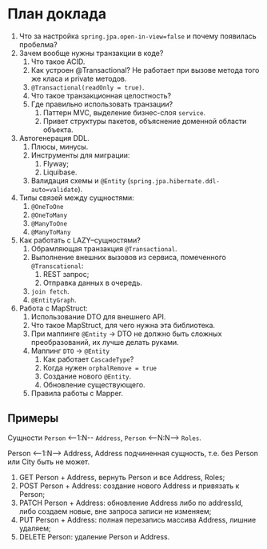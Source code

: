 # План доклада

1. Что за настройка `spring.jpa.open-in-view=false` и почему появилась пробелма?
2. Зачем вообще нужны транзакции в коде?
    1. Что такое ACID.
    2. Как устроен @Transactional? Не работает при вызове метода того же класа и private методов.
    3. `@Transactional(readOnly = true)`.
    4. Что такое транзакционная целостность?
    5. Где правильно использовать транзации?
        1. Паттерн MVC, выделение бизнес-слоя `service`.
        2. Привет структуры пакетов, объяснение доменной области объекта.
3. Автогенерация DDL.
    1. Плюсы, минусы.
    2. Инструменты для миграции:
        1. Flyway;
        2. Liquibase.
    3. Валидация схемы и `@Entity` (`spring.jpa.hibernate.ddl-auto=validate`).
4. Типы связей между сущностями:
    1. `@OneToOne`
    2. `@OneToMany`
    3. `@ManyToOne`
    4. `@ManyToMany`
5. Как работать с LAZY–сущностями?
    1. Обрамляющая транзакция `@Transactional`.
    2. Выполнение внешних вызовов из сервиса, помеченного `@Transcational`:
        1. REST запрос;
        2. Отправка данных в очередь.
    3. `join fetch`.
    4. `@EntityGraph`.
6. Работа с MapStruct:
    1. Использование DTO для внешнего API.
    2. Что такое MapStruct, для чего нужна эта библиотека.
    3. При маппинге `@Entity` -> DTO не должно быть сложных преобразований, их лучше делать руками.
    4. Маппинг `DTO` -> `@Entity`
        1. Как работает `CascadeType`?
        2. Когда нужен `orphalRemove = true`
        3. Создание нового `@Entity`.
        4. Обновление существующего.
    5. Правила работы с Mapper.

## Примеры

Сущности `Person` <--1:N-- `Address`, `Person` <--N:N--> `Roles`.

Person <--1:N--> Address, Address подчиненная сущность, т.е. без Person или City быть не может.

1. GET Person + Address, вернуть Person и все Address, Roles;
2. POST Person + Address: создание нового Address и привязать к Person;
3. PATCH Person + Address: обновление Address либо по addressId, либо создаем новые, вне запроса записи не изменяем;
3. PUT Person + Address: полная перезапись массива Address, лишние удаляем;
4. DELETE Person: удаление Person и Address.